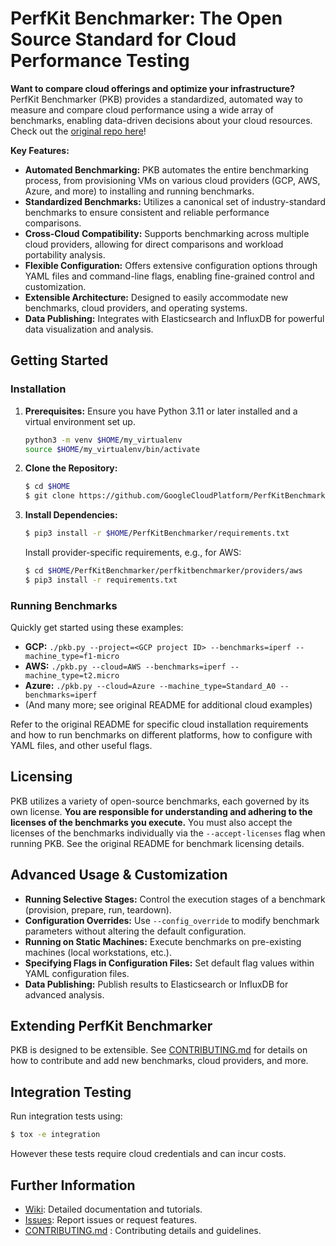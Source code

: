 # PerfKit Benchmarker: The Open Source Standard for Cloud Performance Testing

**Want to compare cloud offerings and optimize your infrastructure?** PerfKit Benchmarker (PKB) provides a standardized, automated way to measure and compare cloud performance using a wide array of benchmarks, enabling data-driven decisions about your cloud resources. Check out the [original repo here](https://github.com/GoogleCloudPlatform/PerfKitBenchmarker)!

**Key Features:**

*   **Automated Benchmarking:** PKB automates the entire benchmarking process, from provisioning VMs on various cloud providers (GCP, AWS, Azure, and more) to installing and running benchmarks.
*   **Standardized Benchmarks:** Utilizes a canonical set of industry-standard benchmarks to ensure consistent and reliable performance comparisons.
*   **Cross-Cloud Compatibility:** Supports benchmarking across multiple cloud providers, allowing for direct comparisons and workload portability analysis.
*   **Flexible Configuration:** Offers extensive configuration options through YAML files and command-line flags, enabling fine-grained control and customization.
*   **Extensible Architecture:** Designed to easily accommodate new benchmarks, cloud providers, and operating systems.
*   **Data Publishing:** Integrates with Elasticsearch and InfluxDB for powerful data visualization and analysis.

## Getting Started

### Installation

1.  **Prerequisites:**  Ensure you have Python 3.11 or later installed and a virtual environment set up.
    ```bash
    python3 -m venv $HOME/my_virtualenv
    source $HOME/my_virtualenv/bin/activate
    ```
2.  **Clone the Repository:**
    ```bash
    $ cd $HOME
    $ git clone https://github.com/GoogleCloudPlatform/PerfKitBenchmarker.git
    ```
3.  **Install Dependencies:**
    ```bash
    $ pip3 install -r $HOME/PerfKitBenchmarker/requirements.txt
    ```
    Install provider-specific requirements, e.g., for AWS:
    ```bash
    $ cd $HOME/PerfKitBenchmarker/perfkitbenchmarker/providers/aws
    $ pip3 install -r requirements.txt
    ```

### Running Benchmarks

Quickly get started using these examples:

*   **GCP:**  `./pkb.py --project=<GCP project ID> --benchmarks=iperf --machine_type=f1-micro`
*   **AWS:**  `./pkb.py --cloud=AWS --benchmarks=iperf --machine_type=t2.micro`
*   **Azure:** `./pkb.py --cloud=Azure --machine_type=Standard_A0 --benchmarks=iperf`
*   (And many more; see original README for additional cloud examples)

Refer to the original README for specific cloud installation requirements and how to run benchmarks on different platforms, how to configure with YAML files, and other useful flags.

## Licensing

PKB utilizes a variety of open-source benchmarks, each governed by its own license.  **You are responsible for understanding and adhering to the licenses of the benchmarks you execute.**  You must also accept the licenses of the benchmarks individually via the `--accept-licenses` flag when running PKB. See the original README for benchmark licensing details.

## Advanced Usage & Customization

*   **Running Selective Stages:**  Control the execution stages of a benchmark (provision, prepare, run, teardown).
*   **Configuration Overrides:** Use `--config_override` to modify benchmark parameters without altering the default configuration.
*   **Running on Static Machines:** Execute benchmarks on pre-existing machines (local workstations, etc.).
*   **Specifying Flags in Configuration Files:** Set default flag values within YAML configuration files.
*   **Data Publishing:** Publish results to Elasticsearch or InfluxDB for advanced analysis.

## Extending PerfKit Benchmarker

PKB is designed to be extensible. See [CONTRIBUTING.md](https://github.com/GoogleCloudPlatform/PerfKitBenchmarker/blob/master/CONTRIBUTING.md) for details on how to contribute and add new benchmarks, cloud providers, and more.

## Integration Testing

Run integration tests using:
```bash
$ tox -e integration
```
However these tests require cloud credentials and can incur costs.

## Further Information

*   [Wiki](https://github.com/GoogleCloudPlatform/PerfKitBenchmarker/wiki): Detailed documentation and tutorials.
*   [Issues](https://github.com/GoogleCloudPlatform/PerfKitBenchmarker/issues):  Report issues or request features.
*   [CONTRIBUTING.md](https://github.com/GoogleCloudPlatform/PerfKitBenchmarker/blob/master/CONTRIBUTING.md) : Contributing details and guidelines.